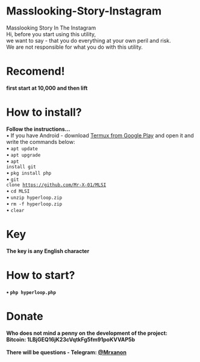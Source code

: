 # Masslooking-Story-Instagram
Masslooking Story In The Instagram<br>
Hi, before you start using this utility,<br>
we want to say - that you do everything at your own peril and risk.<br>
We are not responsible for what you do with this utility.<br> 
# Recomend!
<b>first start at 10,000 and then lift</b><br>
# How to install?
<b>Follow the instructions...</b><br>
• If you have Android - download <a href="https://play.google.com/store/apps/details?id=com.termux&hl=ru">Termux from Google Play</a> and open it and write the commands below:<br>
• <code>apt update</code><br>
• <code>apt upgrade</code><br>
• <code>apt install git</code><br>
• <code>pkg install php</code><br>
• <code>git clone https://github.com/Mr-X-01/MLSI</code><br>
• <code>cd MLSI</code><br>
• <code>unzip hyperloop.zip</code><br>
• <code>rm -f hyperloop.zip</code><br>
• <code>clear</code><br>
# Key
<b>The key is any English character<br>
# How to start?
• <code>php hyperloop.php</code><br>
# Donate
<b>Who does not mind a penny on the development of the project:</b><br>
<b>Bitcoin: 1LBjGEQ16jK23cVqtkFg5fm91poKVVAP5b<br>
<br>
There will be questions - Telegram: <a href="https://t.me/Mrxanon"> @Mrxanon</a><br>
